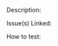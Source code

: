 Description: 
<!---
    A description of the pull request. Note what files you changed and what the purpose of the change is.
--->

Issue(s) Linked:
<!---
    Link any issues that this pull request addresses. Ex. '#1', '#152', 'Fixes #336'
-->

How to test:
<!---
    Include what steps revewiers should take before they approve your code.
-->